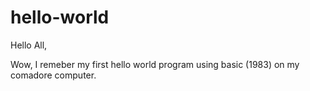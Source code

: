 # hello-world

Hello All,

Wow, I remeber my first hello world program using basic (1983) on my comadore computer.

